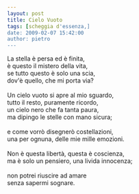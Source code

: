 ```yaml
---
layout: post
title: Cielo Vuoto
tags: [scheggia d'essenza,]
date: 2009-02-07 15:42:00
author: pietro
---
```

La stella è persa ed è finita,<br/>è questo il mistero della vita,<br/>se tutto questo è solo una scia,<br/>dov'è quello, che mi porta via?<br/><br/>Un cielo vuoto si apre al mio sguardo,<br/>tutto il resto, puramente ricordo,<br/>un cielo nero che fa tanta paura,<br/>ma dipingo le stelle con mano sicura;<br/><br/>e come vorrò disegnerò costellazioni,<br/>una per ognuna, delle mie mille emozioni.<br/><br/>Non è questa libertà, questa è coscienza,<br/>ma è solo un pensiero, una livida innocenza;<br/><br/>non potrei riuscire ad amare<br/>senza sapermi sognare.

